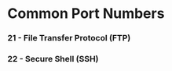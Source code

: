 # Common Port Numbers
### <b>21</b> - File Transfer Protocol (FTP)

### <b>22</b> - Secure Shell (SSH) 
